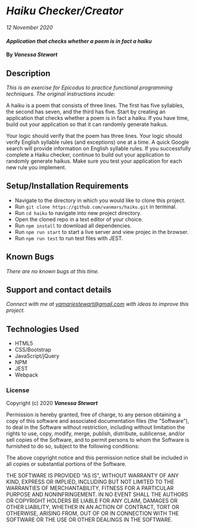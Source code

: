 # _Haiku Checker/Creator_

_12 November 2020_

#### _Application that checks whether a poem is in fact a haiku_

#### By _**Vanessa Stewart**_

## Description

_This is an exercise for Epicodus to practice functional programming techniques. The original instructions incude:_

A haiku is a poem that consists of three lines. The first has five syllables, the second has seven, and the third has five. Start by creating an application that checks whether a poem is in fact a haiku. If you have time, build out your application so that it can randomly generate haikus.

Your logic should verify that the poem has three lines.
Your logic should verify English syllable rules (and exceptions) one at a time. A quick Google search will provide information on English syllable rules.
If you successfully complete a Haiku checker, continue to build out your application to randomly generate haikus.
Make sure you test your application for each new rule you implement.


## Setup/Installation Requirements

* Navigate to the directory in which you would like to clone this project.
* Run `git clone https://github.com/vanmars/haiku.git` in terminal.
* Run `cd haiku` to navigate into new project directory.
* Open the cloned repo in a text editor of your choice.
* Run `npm install` to download all dependencies.
* Run `npm run start` to start a live server and view projec in the browser.
* Run `npm run test` to run test files with JEST.

## Known Bugs

_There are no known bugs at this time._

## Support and contact details

_Connect with me at vamariestewart@gmail.com with ideas to improve this project._

## Technologies Used

* HTML5
* CSS/Bootstrap
* JavaScript/jQuery
* NPM
* JEST
* Webpack

### License

Copyright (c) 2020 **_Vanessa Stewart_**

Permission is hereby granted, free of charge, to any person obtaining a copy of this software and associated documentation files (the "Software"), to deal in the Software without restriction, including without limitation the rights to use, copy, modify, merge, publish, distribute, sublicense, and/or sell copies of the Software, and to permit persons to whom the Software is furnished to do so, subject to the following conditions:

The above copyright notice and this permission notice shall be included in all copies or substantial portions of the Software.

THE SOFTWARE IS PROVIDED "AS IS", WITHOUT WARRANTY OF ANY KIND, EXPRESS OR IMPLIED, INCLUDING BUT NOT LIMITED TO THE WARRANTIES OF MERCHANTABILITY, FITNESS FOR A PARTICULAR PURPOSE AND NONINFRINGEMENT. IN NO EVENT SHALL THE AUTHORS OR COPYRIGHT HOLDERS BE LIABLE FOR ANY CLAIM, DAMAGES OR OTHER LIABILITY, WHETHER IN AN ACTION OF CONTRACT, TORT OR OTHERWISE, ARISING FROM, OUT OF OR IN CONNECTION WITH THE SOFTWARE OR THE USE OR OTHER DEALINGS IN THE SOFTWARE.

